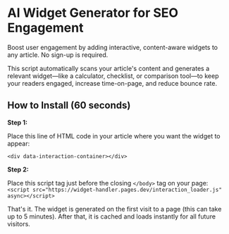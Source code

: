 # AI Widget Generator for SEO Engagement

Boost user engagement by adding interactive, content-aware widgets to any article. No sign-up is required.

This script automatically scans your article's content and generates a relevant widget—like a calculator, checklist, or comparison tool—to keep your readers engaged, increase time-on-page, and reduce bounce rate.

## How to Install (60 seconds)

**Step 1:**

Place this line of HTML code in your article where you want the widget to appear:

`<div data-interaction-container></div>`


**Step 2:**

Place this script tag just before the closing `</body>` tag on your page:
`<script src="https://widget-handler.pages.dev/interaction_loader.js" async></script>`

That's it. The widget is generated on the first visit to a page (this can take up to 5 minutes). After that, it is cached and loads instantly for all future visitors.


